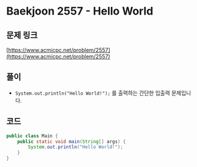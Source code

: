 # Baekjoon 2557 - Hello World

## 문제 링크
[https://www.acmicpc.net/problem/2557](https://www.acmicpc.net/problem/2557)

## 풀이

- `System.out.println("Hello World!");` 를 출력하는 간단한 입출력 문제입니다.

## 코드

```java
public class Main {
    public static void main(String[] args) {
        System.out.println("Hello World!");
    }
}